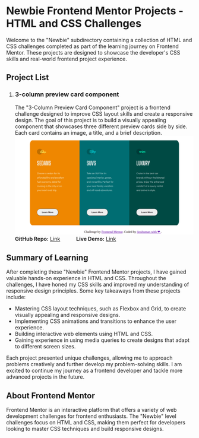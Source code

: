 # Newbie Frontend Mentor Projects - HTML and CSS Challenges

Welcome to the "Newbie" subdirectory containing a collection of HTML and CSS challenges completed as part of the learning journey on Frontend Mentor. These projects are designed to showcase the developer's CSS skills and real-world frontend project experience.

## Project List

1. ### 3-column preview card component

   The "3-Column Preview Card Component" project is a frontend challenge designed to improve CSS layout skills and create a responsive design. The goal of this project is to build a visually appealing component that showcases three different preview cards side by side. Each card contains an image, a title, and a brief description.
   ![Project Name 1](../Newbie/3-column-preview-card-component-main/src/images/Pasted%20image.png)
    **GitHub Repo:** [Link](https://github.com/BlueDragn/FrontEndMentor/tree/main/Newbie/3-column-preview-card-component-main) &nbsp;&nbsp;&nbsp;&nbsp;&nbsp;&nbsp;&nbsp;&nbsp;&nbsp;
     **Live Demo:** [Link](https://newbie-3-column-cards.netlify.app/)


## Summary of Learning

After completing these "Newbie" Frontend Mentor projects, I have gained valuable hands-on experience in HTML and CSS. Throughout the challenges, I have honed my CSS skills and improved my understanding of responsive design principles. Some key takeaways from these projects include:

- Mastering CSS layout techniques, such as Flexbox and Grid, to create visually appealing and responsive designs.
- Implementing CSS animations and transitions to enhance the user experience.
- Building interactive web elements using HTML and CSS.
- Gaining experience in using media queries to create designs that adapt to different screen sizes.

Each project presented unique challenges, allowing me to approach problems creatively and further develop my problem-solving skills. I am excited to continue my journey as a frontend developer and tackle more advanced projects in the future.

## About Frontend Mentor

Frontend Mentor is an interactive platform that offers a variety of web development challenges for frontend enthusiasts. The "Newbie" level challenges focus on HTML and CSS, making them perfect for developers looking to master CSS techniques and build responsive designs.
